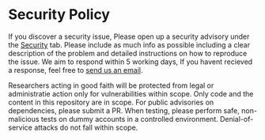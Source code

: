 # Security Policy

If you discover a security issue, Please open up a security advisory under the [Security](https://github.com/newtlang/template/security/advisories/) tab. 
Please include as much info as possible including a clear description of the problem 
and detailed instructions on how to reproduce the issue. 
We aim to respond within 5 working days, If you havent recieved a response, feel free to [send us an email](mailto:projects+security@entwisle.dev).  

Researchers acting in good faith will be protected from legal or administratie action only for vulnerabilities within scope. 
Only code and the content in this repository are in scope. For public advisories on dependencies, please submit a PR. 
When testing, please perform safe, non-malicious tests on dummy accounts in a controlled environment. 
Denial-of-service attacks do not fall within scope. 

